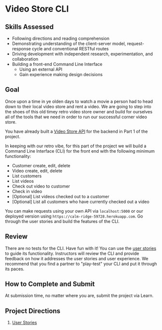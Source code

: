 # Video Store CLI

## Skills Assessed

- Following directions and reading comprehension
- Demonstrating understanding of the client-server model, request-response cycle and conventional RESTful routes
- Driving development with independent research, experimentation, and collaboration
- Building a front-end Command Line Interface
    - Using an external API
    - Gain experience making design decisions

## Goal

Once upon a time in ye olden days to watch a movie a person had to head down to their local video store and rent a video.  We are going to step into the shoes of this old timey retro video store owner and build for ourselves all of the tools that we need in order to run our successful corner video store. 

You have already built a [Video Store API](https://github.com/AdaGold/retro-video-store) for the backend in Part 1 of the project. 

In keeping with our retro vibe, for this part of the project we will build a Command Line Interface (CLI) for the front end with the following minimum functionality:

- Customer create, edit, delete
- Video create, edit, delete
- List customers
- List videos
- Check out video to customer
- Check in video
- [Optional] List videos checked out to a customer
- [Optional] List all customers who have currently checked out a video

You can make requests using your own API via `localhost:5000` or our deployed version using `https://calm-ridge-59728.herokuapp.com`. Go through the user stories and build the features of the CLI.

## Review

There are no tests for the CLI. Have fun with it! You can use the [user stories](ada-project-docs/user_stories.md) to guide its functionality. Instructors will review the CLI and provide feedback on how it addresses the user stories and user experience. We recommend that you find a partner to "play-test" your CLI and put it through its paces. 


## How to Complete and Submit

At submission time, no matter where you are, submit the project via Learn.

## Project Directions

1.  [User Stories](ada-project-docs/user_stories.md)
